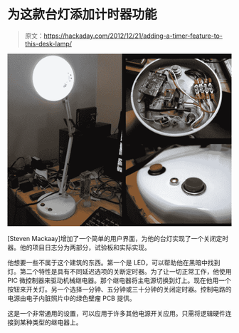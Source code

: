 # 为这款台灯添加计时器功能

> 原文：<https://hackaday.com/2012/12/21/adding-a-timer-feature-to-this-desk-lamp/>

![timer-lamp](img/f5e91c2cfa25da5261014c607b11c59b.png)

[Steven Mackaay]增加了一个简单的用户界面，为他的台灯实现了一个关闭定时器。他的项目日志分为两部分，试验板和实际实现。

他想要一些不属于这个建筑的东西。第一个是 LED，可以帮助他在黑暗中找到灯。第二个特性是具有不同延迟选项的关断定时器。为了让一切正常工作，他使用 PIC 微控制器来驱动机械继电器。那个继电器将主电源切换到灯上。现在他用一个按钮来开关灯。另一个选择一分钟、五分钟或三十分钟的关闭定时器。控制电路的电源由电子内脏照片中的绿色壁瘤 PCB 提供。

这是一个非常通用的设置，可以应用于许多其他电源开关应用。只需将逻辑硬件连接到某种类型的继电器上。